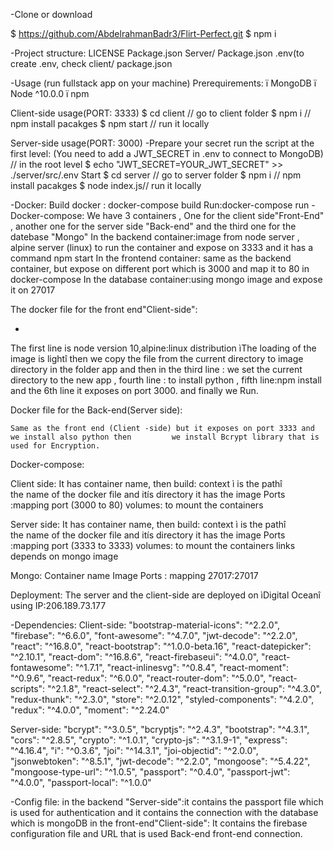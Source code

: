 -Clone or download

  $ https://github.com/AbdelrahmanBadr3/Flirt-Perfect.git
 $ npm i

-Project structure:
LICENSE
Package.json
Server/
        Package.json
    .env(to create .env, check client/
                        package.json

-Usage (run fullstack app on your machine)
Prerequirements:
    ï    MongoDB
    ï    Node ^10.0.0
    ï    npm
 

Client-side usage(PORT: 3333)
$ cd client   // go to client folder
$ npm i       // npm install pacakges
$ npm start // run it locally

Server-side usage(PORT: 3000)
-Prepare your secret
run the script at the first level:
(You need to add a JWT_SECRET in .env to connect to MongoDB)
// in the root level
$ echo "JWT_SECRET=YOUR_JWT_SECRET" >> ./server/src/.env
Start
$ cd server   // go to server folder
$ npm i       // npm install pacakges
$ node index.js// run it locally

-Docker:
Build docker : docker-compose build
Run:docker-compose run
-Docker-compose:
We have 3 containers , One for the client side"Front-End" , another one for the server side "Back-end" and the third one for the datebase "Mongo"
In the backend container:image from node server , alpine server (linux) to run the container and expose on 3333 and it has a command npm start
In the frontend container: same as the backend container, but expose on different port which is 3000 and map it to 80 in docker-compose
In the database container:using mongo image and expose it on 27017



The docker file for the front end"Client-side":




-











The first line is node version 10,alpine:linux distribution ìThe loading of the image is lightî
then we copy the file from the current directory to image directory in the folder app and then in the third line : we set the current directory to the new app , fourth line : to install python , fifth line:npm install 
and the 6th line it exposes on port 3000. and finally we Run.

Docker file for the Back-end(Server side):













  

    Same as the front end (Client -side) but it exposes on port 3333 and we install also python then         we install Bcrypt library that is used for Encryption.







Docker-compose:

        












Client side:
It has container name, 
then build:
context ì is the pathî  
the name of the docker file and itís directory
it has the image
Ports :mapping port (3000 to 80)
volumes: to mount the containers

Server side:
It has container name, 
then build:
context ì is the pathî  
the name of the docker file and itís directory
it has the image
Ports :mapping port (3333 to 3333)
volumes: to mount the containers
links depends on mongo image 

Mongo:
Container name
Image
Ports : mapping 27017:27017


Deployment:
The server and the client-side are deployed on ìDigital Oceanî using IP:206.189.73.177






-Dependencies:
Client-side:
 "bootstrap-material-icons": "^2.2.0",
    "firebase": "^6.6.0",
    "font-awesome": "^4.7.0",
    "jwt-decode": "^2.2.0",
    "react": "^16.8.0",
    "react-bootstrap": "^1.0.0-beta.16",
    "react-datepicker": "^2.10.1",
    "react-dom": "^16.8.6",
    "react-firebaseui": "^4.0.0",
    "react-fontawesome": "^1.7.1",
    "react-inlinesvg": "^0.8.4",
    "react-moment": "^0.9.6",
    "react-redux": "^6.0.0",
    "react-router-dom": "^5.0.0",
    "react-scripts": "^2.1.8",
    "react-select": "^2.4.3",
    "react-transition-group": "^4.3.0",
    "redux-thunk": "^2.3.0",
    "store": "^2.0.12",
    "styled-components": "^4.2.0",
    "redux": "^4.0.0",
    "moment": "^2.24.0"

Server-side:
"bcrypt": "^3.0.5",
        "bcryptjs": "^2.4.3",
        "bootstrap": "^4.3.1",
        "cors": "^2.8.5",
        "crypto": "^1.0.1",
        "crypto-js": "^3.1.9-1",
        "express": "^4.16.4",
        "i": "^0.3.6",
        "joi": "^14.3.1",
        "joi-objectid": "^2.0.0",
        "jsonwebtoken": "^8.5.1",
        "jwt-decode": "^2.2.0",
        "mongoose": "^5.4.22",
        "mongoose-type-url": "^1.0.5",
        "passport": "^0.4.0",
        "passport-jwt": "^4.0.0",
        "passport-local": "^1.0.0"

-Config file:
in the backend "Server-side":it contains the passport file which is used for authentication and it contains the connection with the database which is mongoDB
in the front-end"Client-side": It contains the firebase configuration file and URL that is used Back-end front-end connection.


